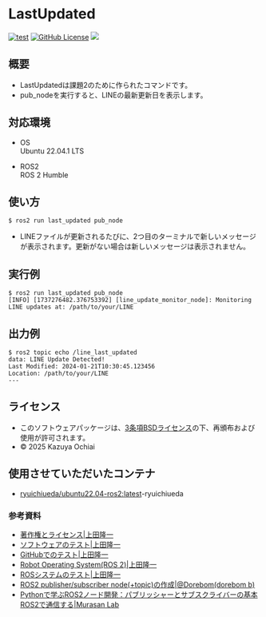 # LastUpdated
[![test](https://github.com/Kaz-stark/LastUpdated/actions/workflows/test.yml/badge.svg)](https://github.com/Kaz-stark/LastUpdated/actions/workflows/test.yml)  [![GitHub License](https://img.shields.io/github/license/KobayashiYusei/numberGuesser)](LICENSE) <img src="https://img.shields.io/badge/ -Python-F9DC3E.svg?logo=python">

## 概要
- LastUpdatedは課題2のために作られたコマンドです。  
- pub_nodeを実行すると、LINEの最新更新日を表示します。  

## 対応環境  
- OS  
    Ubuntu 22.04.1 LTS  

- ROS2  
    ROS 2 Humble  

## 使い方  
```
$ ros2 run last_updated pub_node
```  
- LINEファイルが更新されるたびに、2つ目のターミナルで新しいメッセージが表示されます。更新がない場合は新しいメッセージは表示されません。  

## 実行例  
```
$ ros2 run last_updated pub_node
[INFO] [1737276482.376753392] [line_update_monitor_node]: Monitoring LINE updates at: /path/to/your/LINE
```  

## 出力例  
```  
$ ros2 topic echo /line_last_updated
data: LINE Update Detected!
Last Modified: 2024-01-21T10:30:45.123456
Location: /path/to/your/LINE
---
```


## ライセンス  
- このソフトウェアパッケージは、[3条項BSDライセンス](https://github.com/Kaz-stark/LastUpdated/blob/main/LICENSE)の下、再頒布および使用が許可されます。  
- © 2025 Kazuya Ochiai  


## 使用させていただいたコンテナ  
- [ryuichiueda/ubuntu22.04-ros2:latest](https://hub.docker.com/r/ryuichiueda/ubuntu22.04-ros2)-ryuichiueda

### 参考資料
- [著作権とライセンス|上田隆一](https://ryuichiueda.github.io/slides_marp/robosys2024/lesson5.html#1)  
- [ソフトウェアのテスト|上田隆一](https://ryuichiueda.github.io/slides_marp/robosys2024/lesson6.html)  
- [GitHubでのテスト|上田隆一](https://ryuichiueda.github.io/slides_marp/robosys2024/lesson7.html#1)
- [Robot Operating System(ROS 2)|上田隆一](https://ryuichiueda.github.io/slides_marp/robosys2024/lesson8.html#24)  
- [ROSシステムのテスト|上田隆一](https://ryuichiueda.github.io/slides_marp/robosys2024/lesson10.html#4)  
- [ROS2 publisher/subscriber node(+topic)の作成|@Dorebom(dorebom b)](https://qiita.com/Dorebom/items/47fb67e5e47a205f1395)  
- [Pythonで学ぶROS2ノード開発：パブリッシャーとサブスクライバーの基本ROS2で通信する|Murasan Lab](https://murasan-net.com/2024/09/23/ros2-publisher-subscriber-python/)  
  
